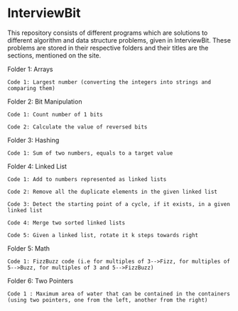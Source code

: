 # InterviewBit

This repository consists of different programs which are solutions to different algorithm and data structure problems, given in InterviewBit. These problems are stored in their respective folders and their titles are the sections, mentioned on the site.

Folder 1: Arrays

    Code 1: Largest number (converting the integers into strings and comparing them)
    
Folder 2: Bit Manipulation

    Code 1: Count number of 1 bits
    
    Code 2: Calculate the value of reversed bits

Folder 3: Hashing

    Code 1: Sum of two numbers, equals to a target value

Folder 4: Linked List

    Code 1: Add to numbers represented as linked lists

    Code 2: Remove all the duplicate elements in the given linked list

    Code 3: Detect the starting point of a cycle, if it exists, in a given linked list

    Code 4: Merge two sorted linked lists

    Code 5: Given a linked list, rotate it k steps towards right
    
Folder 5: Math

    Code 1: FizzBuzz code (i.e for multiples of 3-->Fizz, for multiples of 5-->Buzz, for multiples of 3 and 5-->FizzBuzz)

Folder 6: Two Pointers

    Code 1 : Maximum area of water that can be contained in the containers (using two pointers, one from the left, another from the right)
